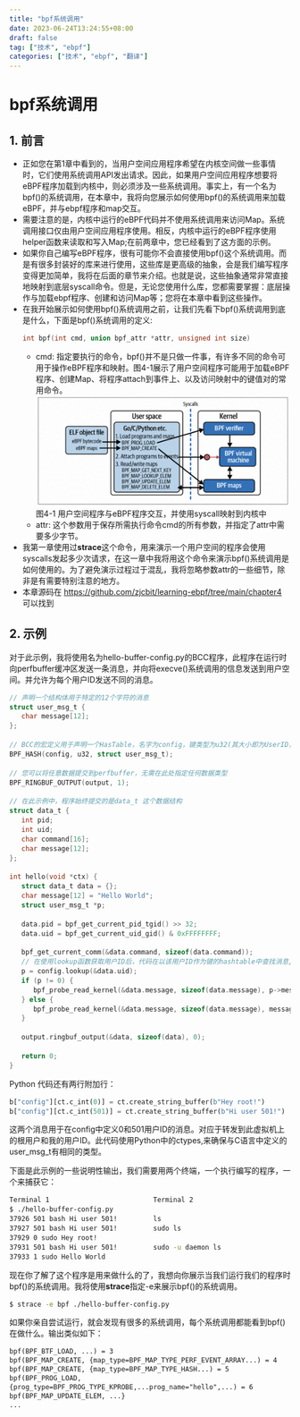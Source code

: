 ```yaml
---
title: "bpf系统调用"
date: 2023-06-24T13:24:55+08:00
draft: false
tag: ["技术", "ebpf"]
categories: ["技术", "ebpf", "翻译"]
---
```

# bpf系统调用
## 1. 前言
- 正如您在第1章中看到的，当用户空间应用程序希望在内核空间做一些事情时，它们使用系统调用API发出请求。因此，如果用户空间应用程序想要将eBPF程序加载到内核中，则必须涉及一些系统调用。事实上，有一个名为bpf()的系统调用，在本章中，我将向您展示如何使用bpf()的系统调用来加载eBPF，并与ebpf程序和map交互。
- 需要注意的是，内核中运行的eBPF代码并不使用系统调用来访问Map。系统调用接口仅由用户空间应用程序使用。相反，内核中运行的eBPF程序使用helper函数来读取和写入Map;在前两章中，您已经看到了这方面的示例。
- 如果你自己编写eBPF程序，很有可能你不会直接使用bpf()这个系统调用。而是有很多封装好的库来进行使用，这些库是更高级的抽象，会是我们编写程序变得更加简单，我将在后面的章节来介绍。也就是说，这些抽象通常非常直接地映射到底层syscall命令。但是，无论您使用什么库，您都需要掌握：底层操作与加载ebpf程序、创建和访问Map等；您将在本章中看到这些操作。
- 在我开始展示如何使用bpf()系统调用之前，让我们先看下bpf()系统调用到底是什么，下面是bpf()系统调用的定义:
  ```c
  int bpf(int cmd, union bpf_attr *attr, unsigned int size)
  ```
  * cmd: 指定要执行的命令，bpf()并不是只做一件事，有许多不同的命令可用于操作eBPF程序和映射。图4-1展示了用户空间程序可能用于加载eBPF程序、创建Map、将程序attach到事件上、以及访问映射中的键值对的常用命令。
  ![4-1](/assets/images/bpf/4-1.png "Figure 4-1")
   图4-1 用户空间程序与eBPF程序交互，并使用syscall映射到内核中
  * attr: 这个参数用于保存所需执行命令cmd的所有参数，并指定了attr中需要多少字节。
- 我第一章使用过**strace**这个命令，用来演示一个用户空间的程序会使用syscalls发起多少次请求，在这一章中我将用这个命令来演示bpf()系统调用是如何使用的。为了避免演示过程过于混乱，我将忽略参数attr的一些细节，除非是有需要特别注意的地方。
- 本章源码在 https://github.com/zjcbit/learning-ebpf/tree/main/chapter4 可以找到
## 2. 示例
对于此示例，我将使用名为hello-buffer-config.py的BCC程序，此程序在运行时向perfbuffer缓冲区发送一条消息，并向将execve()系统调用的信息发送到用户空间。并允许为每个用户ID发送不同的消息。
```c
// 声明一个结构体用于特定的12个字符的消息
struct user_msg_t {
   char message[12];
};

// BCC的宏定义用于声明一个HasTable，名字为config，键类型为u32(其大小即为UserID，如果你没有指定type，则默认K、V都是u64)，值为user_msg_t
BPF_HASH(config, u32, struct user_msg_t);

// 您可以将任意数据提交到perfbuffer，无需在此处指定任何数据类型
BPF_RINGBUF_OUTPUT(output, 1); 

// 在此示例中，程序始终提交的是data_t 这个数据结构
struct data_t {     
   int pid;
   int uid;
   char command[16];
   char message[12];
};

int hello(void *ctx) {
   struct data_t data = {}; 
   char message[12] = "Hello World";
   struct user_msg_t *p;

   data.pid = bpf_get_current_pid_tgid() >> 32;
   data.uid = bpf_get_current_uid_gid() & 0xFFFFFFFF;

   bpf_get_current_comm(&data.command, sizeof(data.command));
   // 在使用lookup函数获取用户ID后，代码在以该用户ID作为键的hashtable中查找消息, 如果有匹配的消息则发送此消息，否则使用Hello World
   p = config.lookup(&data.uid);
   if (p != 0) {
      bpf_probe_read_kernel(&data.message, sizeof(data.message), p->message);       
   } else {
      bpf_probe_read_kernel(&data.message, sizeof(data.message), message); 
   }

   output.ringbuf_output(&data, sizeof(data), 0); 
 
   return 0;
}
```
Python 代码还有两行附加行：
```python
b["config"][ct.c_int(0)] = ct.create_string_buffer(b"Hey root!")
b["config"][ct.c_int(501)] = ct.create_string_buffer(b"Hi user 501!")
```
这两个消息用于在config中定义0和501用户ID的消息。对应于转发到此虚拟机上的根用户和我的用户ID。此代码使用Python中的ctypes,来确保与C语言中定义的user_msg_t有相同的类型。

下面是此示例的一些说明性输出，我们需要用两个终端，一个执行编写的程序，一个来捕获它：
```bash
Terminal 1                          Terminal 2
$ ./hello-buffer-config.py
37926 501 bash Hi user 501!         ls
37927 501 bash Hi user 501!         sudo ls
37929 0 sudo Hey root!
37931 501 bash Hi user 501!         sudo -u daemon ls
37933 1 sudo Hello World
```
现在你了解了这个程序是用来做什么的了，我想向你展示当我们运行我们的程序时bpf()的系统调用。我将使用**strace**指定-e来展示bpf()的系统调用。
``` bash
$ strace -e bpf ./hello-buffer-config.py
```
如果你亲自尝试运行，就会发现有很多的系统调用，每个系统调用都能看到bpf()在做什么。输出类似如下：
```
bpf(BPF_BTF_LOAD, ...) = 3
bpf(BPF_MAP_CREATE, {map_type=BPF_MAP_TYPE_PERF_EVENT_ARRAY...) = 4
bpf(BPF_MAP_CREATE, {map_type=BPF_MAP_TYPE_HASH...) = 5
bpf(BPF_PROG_LOAD, {prog_type=BPF_PROG_TYPE_KPROBE,...prog_name="hello",...) = 6
bpf(BPF_MAP_UPDATE_ELEM, ...}
...
```